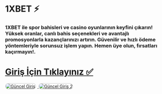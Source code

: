 # 1XBET ⚡
### 1XBET ile spor bahisleri ve casino oyunlarının keyfini çıkarın! Yüksek oranlar, canlı bahis seçenekleri ve avantajlı promosyonlarla kazançlarınızı artırın. Güvenilir ve hızlı ödeme yöntemleriyle sorunsuz işlem yapın. Hemen üye olun, fırsatları kaçırmayın!.

# <a href="https://heylink.me/denemebonusu2025/">Giriş İçin Tıklayınız ✅</a>

<a href="https://heylink.me/denemebonusu2025/" title="Güncel Giriş">
<img src="https://i.ibb.co/YjtLwQ8/cats.jpg" alt="Güncel Giriş" style="max-width: 48%; border: 2px solid #ddd; border-radius: 10px; margin-right: 1%;">
</a>
<a href="https://heylink.me/denemebonusu2025/" title="Güncel Giriş">
<img src="https://i.ibb.co/VHdrjnQ/df.jpg" alt="Güncel Giriş 2" style="max-width: 48%; border: 2px solid #ddd; border-radius: 10px;">
</a>

